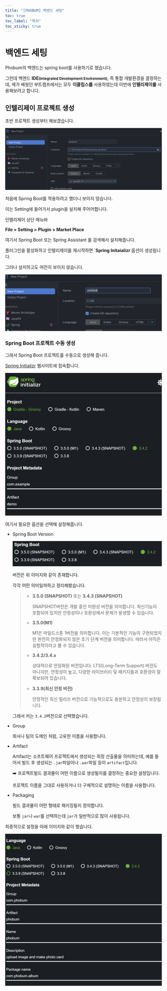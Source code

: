 ```yaml
---
title: "[PHOBUM] 백엔드 세팅"
toc: true
toc_label: "목차"
toc_sticky: true
---
```


# 백엔드 세팅

 Phobum의 백엔드는 spring boot를 사용하기로 했습니다.

그런데 백엔드 **IDE<small>(Integrated Development Environment)</small>**, 즉 통합 개발환경을 결정하는데, 제가 배웠던 부트캠프에서는 모두 **이클립스를** 사용하였는데 이번에 **인텔리제이를** 사용해보려고 합니다.



## 인텔리제이 프로젝트 생성

초반 프로젝트 생성부터 해보겠습니다.

<img src="/../images/2025-01-30-포범_백엔드세팅/image-20250130180538255.png" alt="image-20250130180538255" style="zoom:67%;" />



처음에 Spring Boot를 적용하려고 했더니 보이지 않습니다.

이는 Setting에 들어가서 plugin을 설치해 주어어합니다.



인텔리제이 상단 메뉴바

**File > Setting > Plugin > Market Place** 

여기서 Spring Boot 또는 Spring Assistant 를 검색해서 설치해줍니다.



플러그인을 활성화하고 인텔리제이를 재시작하면 `**Spring Initaializr** 옵션이 생성됩니다.



그러나 설치하고도 여전히 보이지 않습니다.

<img src="/../images/2025-01-30-포범_백엔드세팅/image-20250130181748651.png" alt="image-20250130181748651" style="zoom:67%;" />



### Spring Boot 프로젝트 수동 생성

그래서 Spring Boot 프로젝트를 수동으로 생성해 줍니다.

[Spring Initializr](https://start.spring.io/) 웹사이트에 접속합니다.

<img src="/../images/2025-01-30-포범_백엔드세팅/image-20250130181937714.png" alt="image-20250130181937714" style="zoom:67%;" />

여기서 필요한 옵션을 선택해 설정해줍니다.

- Spring Boot Version

  <img src="/../images/2025-01-30-포범_백엔드세팅/image-20250130183202551.png" alt="image-20250130183202551" style="zoom:67%;" />

  버전은 위 이미지와 같이 존재합니다.

  각각 어떤 의미일까하고 정리해봤습니다.

  > - **3.5.0 (SNAPSHOT)** 또는 **3.4.3 (SNAPSHOT)**
  >
  >   SNAPSHOT버전은 개발 중인 미완성 버전을 의미합니다. 최신기능이 포함되어 있지만 안정성이나 호환성에서 문제가 발생할 수 있습니다.
  >
  > - **3.5.0(M1)**
  >
  >   M1은 마일드스톤 1버전을 의미합니다. 이는 기본적인 기능이 구현되었지만 완전히 안정화되지 않은 초기 단계 버전을 의미합니다. 따라서 아직은 실험적이라고 볼 수 있습니다.
  >
  > - **3.4.2/3.4.x**
  >
  >   상대적으로 안정화된 버전입니다. LTS(Long-Term Support) 버전도 아니지만, 안정성이 높고, 다양한 라이브러리 및 패키지들과 호환성이 잘 확보되어 있습니다.
  >
  > - **3.3.9(최신 안정 버전)**
  >
  >   안정적인 최신 릴리즈 버전으로 기능적으로도 충분하고 안정성이 보장됩니다.

  그래서 저는 `3.4.2`버전으로 선택했습니다.

- Group

  회사나 팀의 도메인 처럼, 고유한 이름을 사용합니다.

- Artifact

  Artifact는 소프트웨어 프로젝트에서 생성되는 최정 산출물을 의미하는데, 예를 들어서 빌드 후 생성되는 `.jar`파일이나 `.war`파일 등이 `artifact`입니다.

  ➡️ 프로젝트빌드 결과물이 어떤 이름으로 생성될지를 결정하는 중요한 설정입니다.

  프로젝트 이름을 그대로 사용하거나 더 구체적으로 설명하는 이름을 사용합니다.

- Packaging

  빌드 결과물이 어떤 형태로 패키징될지 정의합니다.

  보통 `jar`나 `war`를 선택하는데 `jar`가 일반적으로 많이 사용됩니다.

최종적으로 설정을 아래 이미지와 같이 했습니다.



<img src="/../images/2025-01-30-포범_백엔드세팅/image-20250130183021504.png" alt="image-20250130183021504" style="zoom:67%;" />